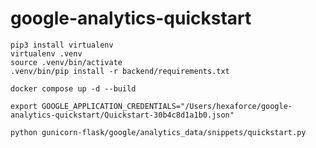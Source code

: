 # google-analytics-quickstart

```
pip3 install virtualenv
virtualenv .venv
source .venv/bin/activate
.venv/bin/pip install -r backend/requirements.txt
```

```
docker compose up -d --build
```

```
export GOOGLE_APPLICATION_CREDENTIALS="/Users/hexaforce/google-analytics-quickstart/Quickstart-30b4c8d1a1b0.json"
```

```
python gunicorn-flask/google/analytics_data/snippets/quickstart.py
```